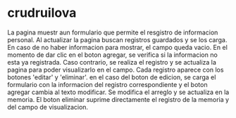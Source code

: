 # crudruilova
La pagina muestr aun formulario que permite el resgistro de informacion personal. 
Al actualizar la pagina buscan registros guardados y se los carga. En caso de no haber informacion para mostrar, el campo queda vacio. 
En el momento de dar clic en el boton agregar, se verifica si la informacion no esta ya registrada. Caso contrario, se realiza el registro y se actualiza la pagina para poder visualizarlo en el campo. 
Cada registro aparece con los botones 'editar' y 'eliminar'. en el caso del boton de edicion, se carga el formulario con la informacion del registro correspondiente y el boton agregar cambia al texto modificar. Se modifica el arreglo y se actualiza en la memoria. 
El boton eliminar suprime directamente el registro de la memoria y del campo de visualizacion. 